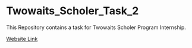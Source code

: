 # Twowaits_Scholer_Task_2
This Repository contains a task for Twowaits Scholer Program Internship.

[Website Link](https://koushikdutta1999.github.io/Twowaits_Scholer_Task_2/)
